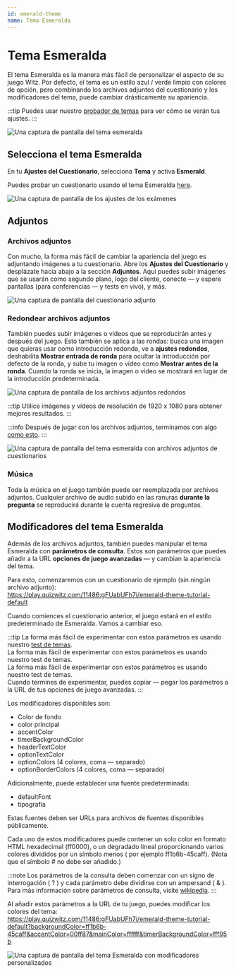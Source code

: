 ```yaml
---
id: emerald-theme
name: Tema Esmeralda
---
```


# Tema Esmeralda

El tema Esmeralda es la manera más fácil de personalizar el aspecto de su juego Witz. Por defecto, el tema es un estilo azul / verde limpio con colores de opción, pero combinando los archivos adjuntos del cuestionario y los modificadores del tema, puede cambiar drásticamente su apariencia.

:::tip
Puedes usar nuestro [probador de temas](https://client.quizwitz.com/test.html?theme=emerald) para ver cómo se verán tus ajustes.
:::

![Una captura de pantalla del tema esmeralda](/images/emerald/emerald.png)

## Selecciona el tema Esmeralda

En tu **Ajustes del Cuestionario**, selecciona **Tema** y activa **Esmerald**.

Puedes probar un cuestionario usando el tema Esmeralda [here](https://play.quizwitz.com/11486:gFUabUFh7i/emerald-theme-tutorial-default).

![Una captura de pantalla de los ajustes de los exámenes](/images/emerald/quiz-settings.png)

## Adjuntos

### Archivos adjuntos

Con mucho, la forma más fácil de cambiar la apariencia del juego es adjuntando imágenes a tu cuestionario. Abre los **Ajustes del Cuestionario** y desplázate hacia abajo a la sección **Adjuntos**. Aquí puedes subir imágenes que se usarán como segundo plano, logo del cliente, conecte — y espere pantallas (para conferencias — y tests en vivo), y más.

![Una captura de pantalla del cuestionario adjunto](/images/emerald/quiz-attachments.png)

### Redondear archivos adjuntos

También puedes subir imágenes o vídeos que se reproducirán antes y después del juego. Esto también se aplica a las rondas: busca una imagen que quieras usar como introducción redonda, ve a **ajustes redondos**, deshabilita **Mostrar entrada de ronda** para ocultar la introducción por defecto de la ronda, y sube tu imagen o vídeo como **Mostrar antes de la ronda**. Cuando la ronda se inicia, la imagen o video se mostrará en lugar de la introducción predeterminada.

![Una captura de pantalla de los archivos adjuntos redondos](/images/emerald/round-settings.png)

:::tip
Utilice imágenes y vídeos de resolución de 1920 x 1080 para obtener mejores resultados.
:::

:::info
Después de jugar con los archivos adjuntos, terminamos con algo [como esto](https://play.quizwitz.com/11487:ACz546ejAV/emerald-theme-tutorial-background-logo).
:::

![Una captura de pantalla del tema esmeralda con archivos adjuntos de cuestionarios](/images/emerald/emerald-with-attachments.png)

### Música

Toda la música en el juego también puede ser reemplazada por archivos adjuntos. Cualquier archivo de audio subido en las ranuras **durante la pregunta** se reproducirá durante la cuenta regresiva de preguntas.

## Modificadores del tema Esmeralda

Además de los archivos adjuntos, también puedes manipular el tema Esmeralda con **parámetros de consulta**. Estos son parámetros que puedes añadir a la URL **opciones de juego avanzadas** — y cambian la apariencia del tema.

Para esto, comenzaremos con un cuestionario de ejemplo (sin ningún archivo adjunto):\
https://play.quizwitz.com/11486:gFUabUFh7i/emerald-theme-tutorial-default

Cuando comiences el cuestionario anterior, el juego estará en el estilo predeterminado de Esmeralda. Vamos a cambiar eso.

:::tip
La forma más fácil de experimentar con estos parámetros es usando nuestro [test de temas](https://client.quizwitz.com/test.html?theme=emerald&backgroundColor=ff1b6b-45caff&accentColor=00ff87&mainColor=ffffff&timerBackgroundColor=fff95b).\
La forma más fácil de experimentar con estos parámetros es usando nuestro test de temas.\
La forma más fácil de experimentar con estos parámetros es usando nuestro test de temas.\
Cuando termines de experimentar, puedes copiar — pegar los parámetros a la URL de tus opciones de juego avanzadas.
:::

Los modificadores disponibles son:

- Color de fondo
- color principal
- accentColor
- timerBackgroundColor
- headerTextColor
- optionTextColor
- optionColors (4 colores, coma — separado)
- optionBorderColors (4 colores, coma — separado)

Adicionalmente, puede establecer una fuente predeterminada:

- defaultFont
- tipografía

Estas fuentes deben ser URLs para archivos de fuentes disponibles públicamente.

Cada uno de estos modificadores puede contener un solo color en formato HTML hexadecimal (ff0000), o un degradado lineal proporcionando varios colores divididos por un símbolo menos ( por ejemplo ff1b6b-45caff). (Nota que el símbolo # no debe ser añadido.)

:::note
Los parámetros de la consulta deben comenzar con un signo de interrogación ( ? ) y cada parámetro debe dividirse con un ampersand ( & ). Para más información sobre parámetros de consulta, visite [wikipedia](https://en.wikipedia.org/wiki/Query_string).
:::

Al añadir estos parámetros a la URL de tu juego, puedes modificar los colores del tema:\
https://play.quizwitz.com/11486:gFUabUFh7i/emerald-theme-tutorial-default?backgroundColor=ff1b6b-45caff&accentColor=00ff87&mainColor=ffffff&timerBackgroundColor=fff95b

![Una captura de pantalla del tema Esmeralda con modificadores personalizados](/images/emerald/theme_properties.png)

